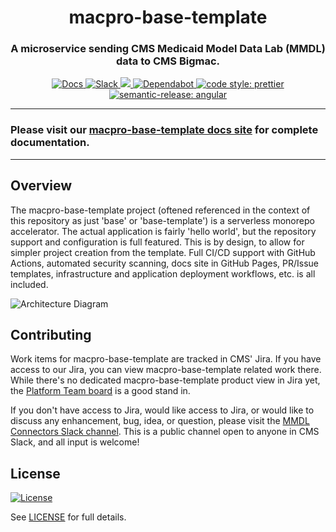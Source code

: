 <h1 align="center" style="border-bottom: none;">macpro-base-template</h1>
<h3 align="center">A microservice sending CMS Medicaid Model Data Lab (MMDL) data to CMS Bigmac.</h3>
<p align="center">
  <a href="https://enterprise-cmcs.github.io/macpro-base-template/">
    <img alt="Docs" src="https://img.shields.io/badge/Docs-Pages-blue.svg">
  </a>
  <a href="https://cmsgov.slack.com/archives/C04D6HXJ3GA">
    <img alt="Slack" src="https://img.shields.io/badge/Slack-base--template-purple.svg">
  </a>
  <a href="https://codeclimate.com/github/Enterprise-CMCS/macpro-base-template/maintainability">
    <img src="https://api.codeclimate.com/v1/badges/f7cce65e43346ac8e2c2/maintainability" />
  </a>
  <a href="https://dependabot.com/">
    <img alt="Dependabot" src="https://badgen.net/badge/Dependabot/enabled/green?icon=dependabot">
  </a>
  <a href="https://github.com/prettier/prettier">
    <img alt="code style: prettier" src="https://img.shields.io/badge/code_style-prettier-ff69b4.svg?style=flat-square">
  </a>
  <a href="https://github.com/semantic-release/semantic-release">
    <img alt="semantic-release: angular" src="https://img.shields.io/badge/semantic--release-angular-e10079?logo=semantic-release">
  </a>
</p>

---

### Please visit our [macpro-base-template docs site](https://enterprise-cmcs.github.io/macpro-base-template/) for complete documentation.

---

## Overview

The macpro-base-template project (oftened referenced in the context of this repository as just 'base' or 'base-template') is a serverless monorepo accelerator.  The actual application is fairly 'hello world', but the repository support and configuration is full featured. This is by design, to allow for simpler project creation from the template. Full CI/CD support with GitHub Actions, automated security scanning, docs site in GitHub Pages, PR/Issue templates, infrastructure and application deployment workflows, etc. is all included.

![Architecture Diagram](docs/assets/architecture.svg)

## Contributing

Work items for macpro-base-template are tracked in CMS' Jira. If you have access to our Jira, you can view macpro-base-template related work there. While there's no dedicated macpro-base-template product view in Jira yet, the [Platform Team board](https://qmacbis.atlassian.net/jira/software/c/projects/OY2/boards/216/backlog?selectedIssue=OY2-17657&epics=visible&issueLimit=100) is a good stand in.

If you don't have access to Jira, would like access to Jira, or would like to discuss any enhancement, bug, idea, or question, please visit the [MMDL Connectors Slack channel](https://cmsgov.slack.com/archives/C0403M0D007). This is a public channel open to anyone in CMS Slack, and all input is welcome!

## License

[![License](https://img.shields.io/badge/License-CC0--1.0--Universal-blue.svg)](https://creativecommons.org/publicdomain/zero/1.0/legalcode)

See [LICENSE](LICENSE) for full details.
